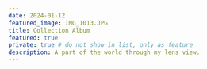 ```yaml
---
date: 2024-01-12
featured_image: IMG_1013.JPG
title: Collection Album
featured: true
private: true # do not show in list, only as feature
description: A part of the world through my lens view.  
---
```

